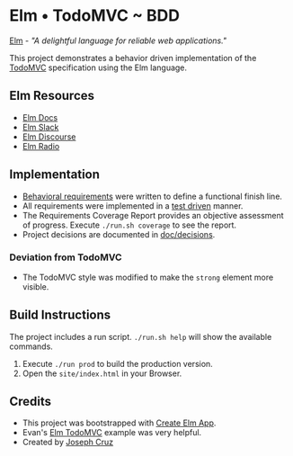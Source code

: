 # Elm • TodoMVC ~ BDD

[Elm](https://elm-lang.org/) - *"A delightful language for reliable web applications."*

This project demonstrates a behavior driven implementation of the [TodoMVC](http://todomvc.com/) specification using the Elm language.

## Elm Resources

* [Elm Docs](https://guide.elm-lang.org/)
* [Elm Slack](https://elmlang.slack.com)
* [Elm Discourse](https://discourse.elm-lang.org/)
* [Elm Radio](https://elm-radio.com/)

## Implementation

* [Behavioral requirements](doc/requirements/solution-overview.md) were written to define a functional finish line.
* All requirements were implemented in a [test driven](https://en.wikipedia.org/wiki/Test-driven_development) manner.
* The Requirements Coverage Report provides an objective assessment of progress. Execute `./run.sh coverage` to see the report.
* Project decisions are documented in [doc/decisions](doc/decisions).

### Deviation from TodoMVC
* The TodoMVC style was modified to make the `strong` element more visible.

## Build Instructions

The project includes a run script. `./run.sh help` will show the available commands.

1. Execute  `./run prod` to build the production version.
2. Open the `site/index.html` in your Browser.

## Credits

* This project was bootstrapped with [Create Elm App](https://github.com/halfzebra/create-elm-app).
* Evan's [Elm TodoMVC](https://github.com/evancz/elm-todomvc) example was very helpful.
* Created by [Joseph Cruz](http://agilarity.com)
